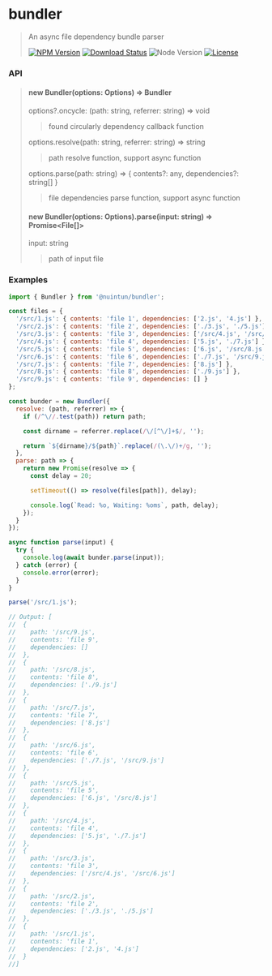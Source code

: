 # bundler

<!-- prettier-ignore -->
> An async file dependency bundle parser
>
> [![NPM Version][npm-image]][npm-url]
> [![Download Status][download-image]][npm-url]
> ![Node Version][node-image]
> [![License][license-image]][license-url]

### API

> #### new Bundler(options: Options) => Bundler
>
> options?.oncycle: (path: string, referrer: string) => void
>
> > found circularly dependency callback function
>
> options.resolve(path: string, referrer: string) => string
>
> > path resolve function, support async function
>
> options.parse(path: string) => { contents?: any, dependencies?: string[] }
>
> > file dependencies parse function, support async function
>
> #### new Bundler(options: Options).parse(input: string) => Promise<File[]\>
>
> input: string
>
> > path of input file

### Examples

```js
import { Bundler } from '@nuintun/bundler';

const files = {
  '/src/1.js': { contents: 'file 1', dependencies: ['2.js', '4.js'] },
  '/src/2.js': { contents: 'file 2', dependencies: ['./3.js', './5.js'] },
  '/src/3.js': { contents: 'file 3', dependencies: ['/src/4.js', '/src/6.js'] },
  '/src/4.js': { contents: 'file 4', dependencies: ['5.js', './7.js'] },
  '/src/5.js': { contents: 'file 5', dependencies: ['6.js', '/src/8.js'] },
  '/src/6.js': { contents: 'file 6', dependencies: ['./7.js', '/src/9.js'] },
  '/src/7.js': { contents: 'file 7', dependencies: ['8.js'] },
  '/src/8.js': { contents: 'file 8', dependencies: ['./9.js'] },
  '/src/9.js': { contents: 'file 9', dependencies: [] }
};

const bunder = new Bundler({
  resolve: (path, referrer) => {
    if (/^\//.test(path)) return path;

    const dirname = referrer.replace(/\/[^\/]+$/, '');

    return `${dirname}/${path}`.replace(/(\.\/)+/g, '');
  },
  parse: path => {
    return new Promise(resolve => {
      const delay = 20;

      setTimeout(() => resolve(files[path]), delay);

      console.log(`Read: %o, Waiting: %oms`, path, delay);
    });
  }
});

async function parse(input) {
  try {
    console.log(await bunder.parse(input));
  } catch (error) {
    console.error(error);
  }
}

parse('/src/1.js');

// Output: [
//  {
//    path: '/src/9.js',
//    contents: 'file 9',
//    dependencies: []
//  },
//  {
//    path: '/src/8.js',
//    contents: 'file 8',
//    dependencies: ['./9.js']
//  },
//  {
//    path: '/src/7.js',
//    contents: 'file 7',
//    dependencies: ['8.js']
//  },
//  {
//    path: '/src/6.js',
//    contents: 'file 6',
//    dependencies: ['./7.js', '/src/9.js']
//  },
//  {
//    path: '/src/5.js',
//    contents: 'file 5',
//    dependencies: ['6.js', '/src/8.js']
//  },
//  {
//    path: '/src/4.js',
//    contents: 'file 4',
//    dependencies: ['5.js', './7.js']
//  },
//  {
//    path: '/src/3.js',
//    contents: 'file 3',
//    dependencies: ['/src/4.js', '/src/6.js']
//  },
//  {
//    path: '/src/2.js',
//    contents: 'file 2',
//    dependencies: ['./3.js', './5.js']
//  },
//  {
//    path: '/src/1.js',
//    contents: 'file 1',
//    dependencies: ['2.js', '4.js']
//  }
//]
```

[npm-image]: https://img.shields.io/npm/v/@nuintun/bundler.svg?style=flat-square
[node-image]: https://img.shields.io/node/v/@nuintun/bundler.svg?style=flat-square
[download-image]: https://img.shields.io/npm/dm/@nuintun/bundler?style=flat-square
[npm-url]: https://www.npmjs.org/package/@nuintun/bundler
[license-image]: https://img.shields.io/github/license/nuintun/bundler?style=flat-square
[license-url]: https://github.com/nuintun/bundler/blob/main/LICENSE
